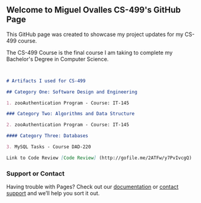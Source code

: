 ## Welcome to Miguel Ovalles CS-499's GitHub Page

This GitHub page was created to showcase my project updates for my CS-499 course.

The CS-499 Course is the final course I am taking to complete my Bachelor's Degree in Computer Science.


```markdown


# Artifacts I used for CS-499

## Category One: Software Design and Engineering

1. zooAuthentication Program - Course: IT-145

### Category Two: Algorithms and Data Structure

2. zooAuthentication Program - Course: IT-145

#### Category Three: Databases

3. MySQL Tasks - Course DAD-220

Link to Code Review [Code Review] (http://gofile.me/2ATFw/y7PvIvcgQ)

```


### Support or Contact

Having trouble with Pages? Check out our [documentation](https://docs.github.com/categories/github-pages-basics/) or [contact support](https://github.com/contact) and we’ll help you sort it out.
